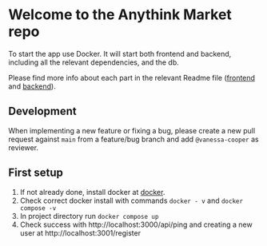 # Welcome to the Anythink Market repo

To start the app use Docker. It will start both frontend and backend, including all the relevant dependencies, and the db.

Please find more info about each part in the relevant Readme file ([frontend](frontend/readme.md) and [backend](backend/README.md)).

## Development

When implementing a new feature or fixing a bug, please create a new pull request against `main` from a feature/bug branch and add `@vanessa-cooper` as reviewer.

## First setup
1. If not already done, install docker at [docker](https://docs.docker.com/get-docker/).
2. Check correct docker install with commands `docker - v` and `docker compose -v`
3. In project directory run `docker compose up`
4. Check success with http://localhost:3000/api/ping and creating a new user at http://localhost:3001/register
